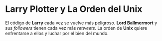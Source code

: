 # Larry Plotter y La Orden del Unix

El código de **Larry** cada vez se vuelve más peligroso.
**Lord Ballmermort** y sus *followers* tienen cada vez más *retweets*.
La orden de **Unix** quiere enfrentarse a ellos y luchar por el bien del mundo.
